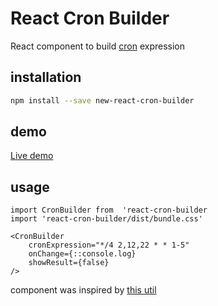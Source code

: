 # React Cron Builder
React component to build [cron](https://ru.wikipedia.org/wiki/Cron) expression

## installation
```` bash
npm install --save new-react-cron-builder
````
## demo
[Live demo](https://anilvpatel21.github.io/react-cron-builder/)

## usage
```` ecmascript 6
import CronBuilder from  'react-cron-builder
import 'react-cron-builder/dist/bundle.css'

<CronBuilder
    cronExpression="*/4 2,12,22 * * 1-5"
    onChange={::console.log}
    showResult={false}
/>
````

component was inspired by [this util](https://github.com/one-more/react-cron-builder)